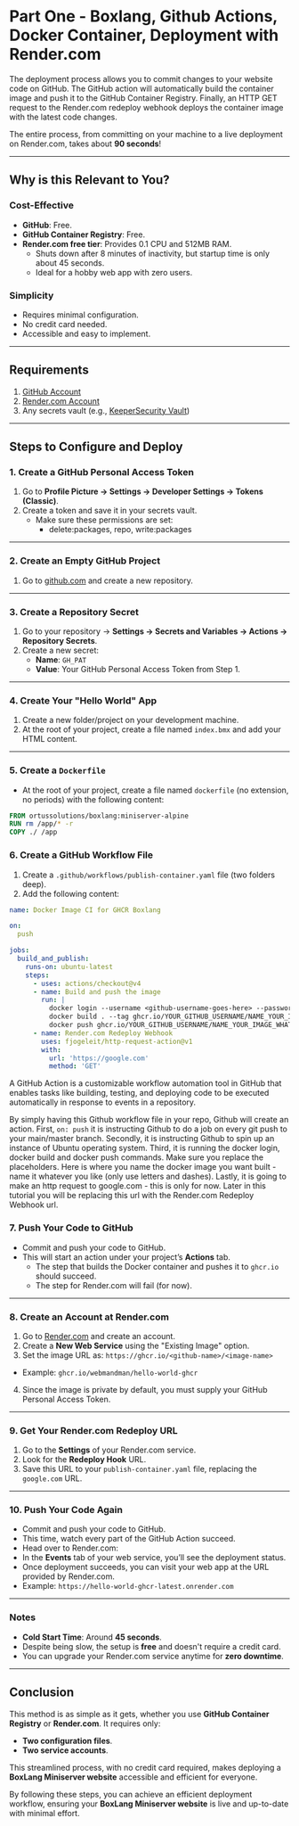 # Part One - Boxlang, Github Actions, Docker Container, Deployment with Render.com

The deployment process allows you to commit changes to your website code on GitHub. The GitHub action will automatically build the container image and push it to the GitHub Container Registry. Finally, an HTTP GET request to the Render.com redeploy webhook deploys the container image with the latest code changes. 

The entire process, from committing on your machine to a live deployment on Render.com, takes about **90 seconds**!

---

## Why is this Relevant to You?

### Cost-Effective
- **GitHub**: Free.
- **GitHub Container Registry**: Free.
- **Render.com free tier**: Provides 0.1 CPU and 512MB RAM.  
  - Shuts down after 8 minutes of inactivity, but startup time is only about 45 seconds.  
  - Ideal for a hobby web app with zero users.

### Simplicity
- Requires minimal configuration.
- No credit card needed.
- Accessible and easy to implement.

---

## Requirements

1. [GitHub Account](https://github.com)
2. [Render.com Account](https://render.com)
3. Any secrets vault (e.g., [KeeperSecurity Vault](https://www.keepersecurity.com/vault))

---

## Steps to Configure and Deploy

### 1. Create a GitHub Personal Access Token
1. Go to **Profile Picture → Settings → Developer Settings → Tokens (Classic)**.
2. Create a token and save it in your secrets vault.
   - Make sure these permissions are set:
     - delete:packages, repo, write:packages

---

### 2. Create an Empty GitHub Project
1. Go to [github.com](https://github.com) and create a new repository.

---

### 3. Create a Repository Secret
1. Go to your repository → **Settings → Secrets and Variables → Actions → Repository Secrets**.
2. Create a new secret:
   - **Name**: `GH_PAT`
   - **Value**: Your GitHub Personal Access Token from Step 1.

---

### 4. Create Your "Hello World" App
1. Create a new folder/project on your development machine.
2. At the root of your project, create a file named `index.bmx` and add your HTML content.

---

### 5. Create a `Dockerfile`
- At the root of your project, create a file named `dockerfile` (no extension, no periods) with the following content:

```dockerfile
FROM ortussolutions/boxlang:miniserver-alpine
RUN rm /app/* -r 
COPY ./ /app
```

### 6. Create a GitHub Workflow File

1. Create a `.github/workflows/publish-container.yaml` file (two folders deep).
2. Add the following content:

```yaml
name: Docker Image CI for GHCR Boxlang

on:
  push

jobs: 
  build_and_publish:
    runs-on: ubuntu-latest
    steps:
      - uses: actions/checkout@v4
      - name: Build and push the image
        run: |
          docker login --username <github-username-goes-here> --password ${{secrets.GH_PAT}} ghcr.io
          docker build . --tag ghcr.io/YOUR_GITHUB_USERNAME/NAME_YOUR_IMAGE_WHATEVER_YOU_WANT_HERE:latest
          docker push ghcr.io/YOUR_GITHUB_USERNAME/NAME_YOUR_IMAGE_WHATEVER_YOU_WANT_HERE:latest
      - name: Render.com Redeploy Webhook
        uses: fjogeleit/http-request-action@v1
        with:
          url: 'https://google.com'
          method: 'GET'
```
A GitHub Action is a customizable workflow automation tool in GitHub that enables tasks like building, testing, and deploying code to be executed automatically in response to events in a repository. 

By simply having this Github workflow file in your repo, Github will create an action.  First, `on: push` it is instructing Github to do a job on every git push to your main/master branch. Secondly, it is instructing Github to spin up an instance of Ubuntu operating system. Third, it is running the docker login, docker build and docker push commands. Make sure you replace the placeholders. Here is where you name the docker image you want built - name it whatever you like (only use letters and dashes). Lastly, it is going to make an http request to google.com - this is only for now. Later in this tutorial you will be replacing this url with the Render.com Redeploy Webhook url. 

### 7. Push Your Code to GitHub

- Commit and push your code to GitHub.
- This will start an action under your project’s **Actions** tab.
  - The step that builds the Docker container and pushes it to `ghcr.io` should succeed.
  - The step for Render.com will fail (for now).

---

### 8. Create an Account at Render.com

1. Go to [Render.com](https://render.com) and create an account.
2. Create a **New Web Service** using the "Existing Image" option.
3. Set the image URL as: `https://ghcr.io/<github-name>/<image-name>`

- Example: `ghcr.io/webmandman/hello-world-ghcr`
4. Since the image is private by default, you must supply your GitHub Personal Access Token.

---

### 9. Get Your Render.com Redeploy URL

1. Go to the **Settings** of your Render.com service.
2. Look for the **Redeploy Hook** URL.
3. Save this URL to your `publish-container.yaml` file, replacing the `google.com` URL.

---

### 10. Push Your Code Again

- Commit and push your code to GitHub.
- This time, watch every part of the GitHub Action succeed.
- Head over to Render.com:
- In the **Events** tab of your web service, you’ll see the deployment status.
- Once deployment succeeds, you can visit your web app at the URL provided by Render.com.
 - Example: `https://hello-world-ghcr-latest.onrender.com`

---

### Notes

- **Cold Start Time**: Around **45 seconds**.  
- Despite being slow, the setup is **free** and doesn't require a credit card.
- You can upgrade your Render.com service anytime for **zero downtime**.

---

## Conclusion

This method is as simple as it gets, whether you use **GitHub Container Registry** or **Render.com**. It requires only:
- **Two configuration files**.
- **Two service accounts**.

This streamlined process, with no credit card required, makes deploying a **BoxLang Miniserver website** accessible and efficient for everyone.

By following these steps, you can achieve an efficient deployment workflow, ensuring your **BoxLang Miniserver website** is live and up-to-date with minimal effort.
